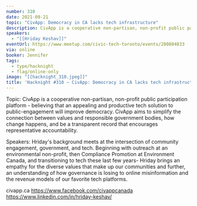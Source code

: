 ```yaml
---
number: 310
date: 2021-09-21
topic: "CivApp: Democracy in CA lacks tech infrastructure"
description: CivApp is a cooperative non-partisan, non-profit public participation platform - believing that an appealing and productive tech solution to public-engagement will improve democracy. CivApp aims to simplify the connection between values and responsible government bodies, how change happens, and be a transparent record that encourages representative accountability. civapp.ca  https://www.facebook.com/civappcanada
speakers:
  - "[[Hriday Keshav]]"
eventUrl: https://www.meetup.com/civic-tech-toronto/events/280804833
via: online
booker: Jennifer
tags:
  - type/hacknight
  - flag/online-only
image: "[[hacknight_310.jpeg]]"
title: 'Hacknight #310 – CivApp: Democracy in CA lacks tech infrastructure'
---
```


Topic:
CivApp is a cooperative non-partisan, non-profit public participation platform - believing that an appealing and productive tech solution to public-engagement will improve democracy. CivApp aims to simplify the connection between values and responsible government bodies, how change happens, and be a transparent record that encourages representative accountability.

Speakers:
Hriday's background meets at the intersection of community engagement, government, and tech. Beginning with outreach at an environmental non-profit, then Compliance Promotion at Environment Canada, and transitioning to tech these last few years- Hriday brings an empathy for the diverse values that make up our communities and further, an understanding of how governance is losing to online misinformation and the revenue models of our favorite tech platforms.

civapp.ca
https://www.facebook.com/civappcanada
https://www.linkedin.com/in/hriday-keshav/
